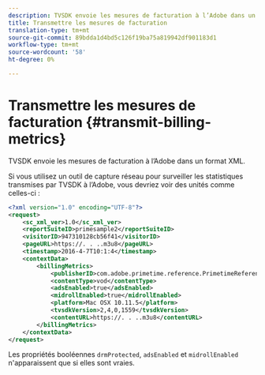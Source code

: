 ```yaml
---
description: TVSDK envoie les mesures de facturation à l’Adobe dans un format XML.
title: Transmettre les mesures de facturation
translation-type: tm+mt
source-git-commit: 89bdda1d4bd5c126f19ba75a819942df901183d1
workflow-type: tm+mt
source-wordcount: '58'
ht-degree: 0%

---
```



# Transmettre les mesures de facturation {#transmit-billing-metrics}

TVSDK envoie les mesures de facturation à l’Adobe dans un format XML.

<!--<a id="example_13ABDB1CC0B549968A534765378DA3A0"></a>-->

Si vous utilisez un outil de capture réseau pour surveiller les statistiques transmises par TVSDK à l’Adobe, vous devriez voir des unités comme celles-ci :

```xml
<?xml version="1.0" encoding="UTF-8"?>
<request>
    <sc_xml_ver>1.0</sc_xml_ver>
    <reportSuiteID>primesample2</reportSuiteID>
    <visitorID>947310128cb56f41</visitorID>
    <pageURL>https://. . ..m3u8</pageURL>
    <timestamp>2016-4-7T10:1:4</timestamp>
    <contextData>
        <billingMetrics>
            <publisherID>com.adobe.primetime.reference.PrimetimeReference</publisherID>
            <contentType>vod</contentType>
            <adsEnabled>true</adsEnabled>
            <midrollEnabled>true</midrollEnabled>
            <platform>Mac OSX 10.11.5</platform>
            <tvsdkVersion>2,4,0,1559</tvsdkVersion>
            <contentURL>https://. . ..m3u8</contentURL>
        </billingMetrics>
    </contextData>
</request>
```

Les propriétés booléennes `drmProtected`, `adsEnabled` et `midrollEnabled` n&#39;apparaissent que si elles sont vraies.